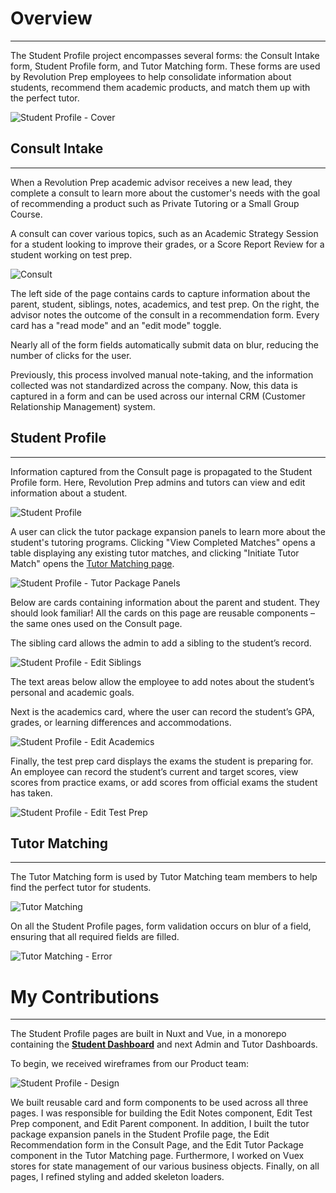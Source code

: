 # **<a style="color: var(--ion-color-dark);" name="overview">Overview</a>**

<hr style="border-bottom: 2px solid var(--ion-color-secondary);" />

The Student Profile project encompasses several forms: the Consult Intake form, Student Profile form, and Tutor Matching form. These forms are used by Revolution Prep employees to help consolidate information about students, recommend them academic products, and match them up with the perfect tutor.

![Student Profile - Cover](https://beiatrix.s3.us-west-1.amazonaws.com/projects/student-profile/student-profile-cover.gif)

## **<a style="color: var(--ion-color-dark);" name="consult-intake">Consult Intake</a>**

<hr style="border-bottom: 2px solid var(--ion-color-secondary-tint);" />

When a Revolution Prep academic advisor receives a new lead, they complete a consult to learn more about the customer's needs with the goal of recommending a product such as Private Tutoring or a Small Group Course.

A consult can cover various topics, such as an Academic Strategy Session for a student looking to improve their grades, or a Score Report Review for a student working on test prep.

![Consult](https://beiatrix.s3.us-west-1.amazonaws.com/projects/student-profile/consult.gif)

The left side of the page contains cards to capture information about the parent, student, siblings, notes, academics, and test prep. On the right, the advisor notes the outcome of the consult in a recommendation form. Every card has a "read mode" and an "edit mode" toggle.

Nearly all of the form fields automatically submit data on blur, reducing the number of clicks for the user.

Previously, this process involved manual note-taking, and the information collected was not standardized across the company. Now, this data is captured in a form and can be used across our internal CRM (Customer Relationship Management) system.

## **<a style="color: var(--ion-color-dark);" name="student-profile">Student Profile</a>**

<hr style="border-bottom: 2px solid var(--ion-color-secondary-tint);" />

Information captured from the Consult page is propagated to the Student Profile form. Here, Revolution Prep admins and tutors can view and edit information about a student.

![Student Profile](https://beiatrix.s3.us-west-1.amazonaws.com/projects/student-profile/student-profile.gif)

A user can click the tutor package expansion panels to learn more about the student's tutoring programs. Clicking "View Completed Matches" opens a table displaying any existing tutor matches, and clicking "Initiate Tutor Match" opens the [Tutor Matching page](/projects/student-profile#tutor-matching).

![Student Profile - Tutor Package Panels](https://beiatrix.s3.us-west-1.amazonaws.com/projects/student-profile/student-profile-tutor-package-panels.gif)

Below are cards containing information about the parent and student. They should look familiar! All the cards on this page are reusable components – the same ones used on the Consult page.

The sibling card allows the admin to add a sibling to the student’s record.

![Student Profile - Edit Siblings](https://beiatrix.s3.us-west-1.amazonaws.com/projects/student-profile/student-profile-edit-siblings.gif)

The text areas below allow the employee to add notes about the student’s personal and academic goals.

Next is the academics card, where the user can record the student’s GPA, grades, or learning differences and accommodations.

![Student Profile - Edit Academics](https://beiatrix.s3.us-west-1.amazonaws.com/projects/student-profile/student-profile-edit-academics.gif)

Finally, the test prep card displays the exams the student is preparing for. An employee can record the student’s current and target scores, view scores from practice exams, or add scores from official exams the student has taken.

![Student Profile - Edit Test Prep](https://beiatrix.s3.us-west-1.amazonaws.com/projects/student-profile/student-profile-edit-test-prep.gif)

## **<a style="color: var(--ion-color-dark);" name="tutor-matching">Tutor Matching</a>**

<hr style="border-bottom: 2px solid var(--ion-color-secondary-tint);" />

The Tutor Matching form is used by Tutor Matching team members to help find the perfect tutor for students.

![Tutor Matching](https://beiatrix.s3.us-west-1.amazonaws.com/projects/student-profile/tutor-matching.jpg)

On all the Student Profile pages, form validation occurs on blur of a field, ensuring that all required fields are filled.

![Tutor Matching - Error](https://beiatrix.s3.us-west-1.amazonaws.com/projects/student-profile/tutor-matching-error.gif)

# **<a style="color: var(--ion-color-dark);" name="my-contributions">My Contributions</a>**

<hr style="border-bottom: 2px solid var(--ion-color-secondary);" />

The Student Profile pages are built in Nuxt and Vue, in a monorepo containing the **[Student Dashboard](/projects/student-dashboard#my-contributions)** and next Admin and Tutor Dashboards.

To begin, we received wireframes from our Product team:

![Student Profile - Design](https://beiatrix.s3.us-west-1.amazonaws.com/projects/student-profile/student-profile-design.jpg)

We built reusable card and form components to be used across all three pages. I was responsible for building the Edit Notes component, Edit Test Prep component, and Edit Parent component. In addition, I built the tutor package expansion panels in the Student Profile page, the Edit Recommendation form in the Consult Page, and the Edit Tutor Package component in the Tutor Matching page. Furthermore, I worked on Vuex stores for state management of our various business objects. Finally, on all pages, I refined styling and added skeleton loaders.

